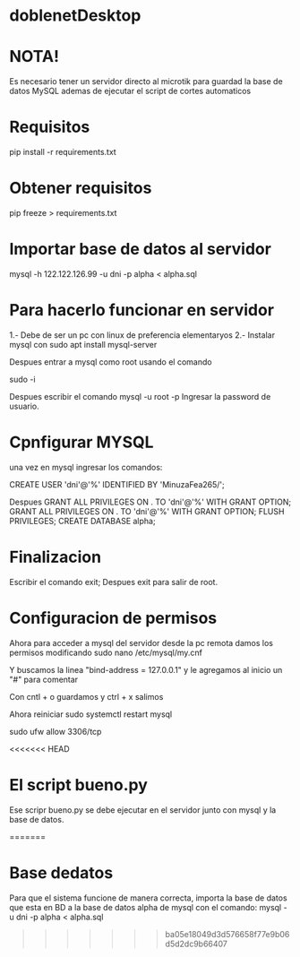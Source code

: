 # doblenetDesktop
# NOTA!
Es necesario tener un servidor directo al microtik para guardad la base de datos MySQL
ademas de ejecutar el script de cortes automaticos

# Requisitos
pip install -r requirements.txt


# Obtener requisitos
pip freeze > requirements.txt

# Importar base de datos al servidor
mysql -h 122.122.126.99 -u dni -p alpha < alpha.sql

# Para hacerlo funcionar en servidor
1.- Debe de ser un pc con linux de preferencia elementaryos
2.- Instalar mysql con sudo apt install mysql-server

Despues entrar a mysql como root usando el comando

sudo -i

Despues escribir el comando 
mysql -u root -p
Ingresar la password de usuario.

# Cpnfigurar MYSQL
una vez en mysql ingresar los comandos:

CREATE USER 'dni'@'%' IDENTIFIED BY 'MinuzaFea265/';

Despues
GRANT ALL PRIVILEGES ON . TO 'dni'@'%' WITH GRANT OPTION;
GRANT ALL PRIVILEGES ON . TO 'dni'@'%' WITH GRANT OPTION;
FLUSH PRIVILEGES;
CREATE DATABASE alpha;

# Finalizacion
Escribir el comando exit;
Despues exit para salir de root.

# Configuracion de permisos

Ahora para acceder a mysql del servidor desde la pc remota damos los permisos modificando
sudo nano /etc/mysql/my.cnf

Y buscamos la linea "bind-address = 127.0.0.1"
y le agregamos al inicio un "#" para comentar

Con cntl + o guardamos  y ctrl + x salimos

Ahora reiniciar
sudo systemctl restart mysql


sudo ufw allow 3306/tcp

<<<<<<< HEAD
# El script bueno.py
Ese scripr bueno.py se debe ejecutar en el servidor junto con mysql y la base de datos.

=======


# Base dedatos
Para que el sistema funcione de manera correcta, importa la base de datos que esta en BD a la base de datos alpha de mysql
con el comando:
mysql -u dni -p alpha < alpha.sql
>>>>>>> ba05e18049d3d576658f77e9b06d5d2dc9b66407
